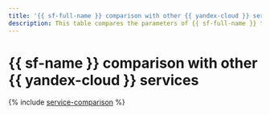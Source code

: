 ```yaml
---
title: '{{ sf-full-name }} comparison with other {{ yandex-cloud }} services'
description: This table compares the parameters of {{ sf-full-name }} to other {{ yandex-cloud }} services.
---
```


# {{ sf-name }} comparison with other {{ yandex-cloud }} services

{% include [service-comparison](../_includes/service-comparison.md) %}